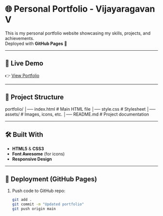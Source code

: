 # 🌐 Personal Portfolio - Vijayaragavan V

This is my personal portfolio website showcasing my skills, projects, and achievements.  
Deployed with **GitHub Pages** 🚀

---

## 📌 Live Demo
👉 [View Portfolio](https://USERNAME.github.io/portfolio/)

---

## 📂 Project Structure
portfolio/
│── index.html        # Main HTML file
│── style.css         # Stylesheet
│── assets/           # Images, icons, etc.
│── README.md         # Project documentation

---

## 🛠️ Built With
- **HTML5** & **CSS3**
- **Font Awesome** (for icons)
- **Responsive Design**

---

## 🚀 Deployment (GitHub Pages)
1. Push code to GitHub repo:
   ```bash
   git add .
   git commit -m "Updated portfolio"
   git push origin main

